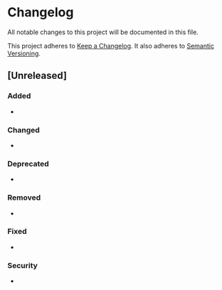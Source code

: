 # Changelog

 All notable changes to this project will be documented in this file.

 This project adheres to [Keep a Changelog](https://keepachangelog.com/en/1.0.0/).
 It also adheres to [Semantic Versioning](https://semver.org/spec/v2.0.0.html).

## [Unreleased]

### Added

-

### Changed

-

### Deprecated

-

### Removed

-

### Fixed

-

### Security

-
